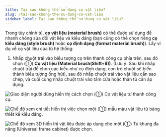 ```yaml
---
title: Tại sao không thể sử dụng cọ vật liệu?
slug: /tai-sao-khong-the-su-dung-co-vat-lieu
sidebar_label: Tại sao không thể sử dụng cọ vật liệu?
---
```


Trong tùy chỉnh tủ, **cọ vật liệu (material brush)** có thể được sử dụng để nhanh chóng sửa đổi vật liệu và kiểu dáng (bạn cũng có thể chọn riêng **cọ kiểu dáng (style brush)** hoặc **cọ định dạng (format material brush)**). Lấy ví dụ về cọ vật liệu của tủ hệ thống:

1. Nhấp chuột trái vào biểu tượng cọ trên thanh công cụ phía trên, sau đó chọn (①) **Cọ vật liệu (Material brush(Shift+B))**. (Lưu ý: Sau khi nhấp chuột trái để chọn các kiểu như cọ định dạng, con trỏ chuột sẽ biến thành biểu tượng ống hút), sau đó nhấp chuột trái vào vật liệu cần sao chép, và cuối cùng nhấp chuột trái vào tấm cửa hoặc thân tủ cần áp dụng.

![Giao diện người dùng hiển thị cách chọn (①) Cọ vật liệu từ thanh công cụ.](https://storage.googleapis.com/jegavn_kb/images/b1a97725-b55c-4292-afea-02a65c603d75.png)

![Chế độ xem chi tiết hiển thị việc chọn một (①) mẫu màu vật liệu từ bảng thiết kế kiểu dáng.](https://storage.googleapis.com/jegavn_kb/images/a9f706d7-e4cb-4391-9c15-8e953a87557c.png)

![Chế độ xem 3D hiển thị vật liệu được áp dụng cho một (①) Tủ khung đa năng (Universal frame cabinet) được chọn.](https://storage.googleapis.com/jegavn_kb/images/9369ffde-a47c-4bde-b7c3-d641e13bfe1a.png)